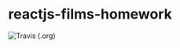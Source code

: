 # reactjs-films-homework
![Travis (.org)](https://img.shields.io/travis/AliaksandrHutsanovich/reactjs-films-homework)
